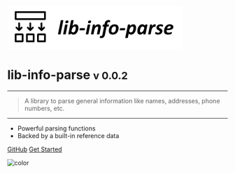 <!-- _coverpage.md -->

![logo](media/lib-info-parse-banner.png)

# lib-info-parse <small>v 0.0.2</small>

<hr>

> A library to parse general information like names, addresses, phone numbers, etc.

<hr>

- Powerful parsing functions
- Backed by a built-in reference data

[GitHub](https://github.com/liquicode/lib-info-parse)
[Get Started](guides/readme.md)


<!-- background image -->

<!-- ![]() -->

<!-- background color -->

![color](#cceeff)

